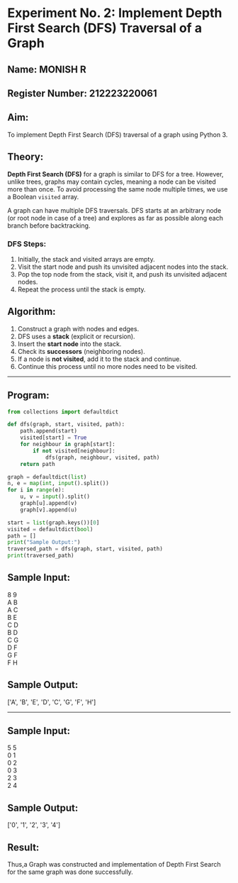 # Experiment No. 2: Implement Depth First Search (DFS) Traversal of a Graph  

## Name: MONISH R
## Register Number: 212223220061

## Aim:  
To implement Depth First Search (DFS) traversal of a graph using Python 3.  

## Theory:  
**Depth First Search (DFS)** for a graph is similar to DFS for a tree. However, unlike trees, graphs may contain cycles, meaning a node can be visited more than once. To avoid processing the same node multiple times, we use a Boolean `visited` array.  

A graph can have multiple DFS traversals. DFS starts at an arbitrary node (or root node in case of a tree) and explores as far as possible along each branch before backtracking.  

### **DFS Steps:**  
1. Initially, the stack and visited arrays are empty.  
2. Visit the start node and push its unvisited adjacent nodes into the stack.  
3. Pop the top node from the stack, visit it, and push its unvisited adjacent nodes.  
4. Repeat the process until the stack is empty.  

## Algorithm:  
1. Construct a graph with nodes and edges.  
2. DFS uses a **stack** (explicit or recursion).  
3. Insert the **start node** into the stack.  
4. Check its **successors** (neighboring nodes).  
5. If a node is **not visited**, add it to the stack and continue.  
6. Continue this process until no more nodes need to be visited.  

---

## Program:  
```python
from collections import defaultdict

def dfs(graph, start, visited, path):
    path.append(start)
    visited[start] = True
    for neighbour in graph[start]:
        if not visited[neighbour]:  
            dfs(graph, neighbour, visited, path)  
    return path

graph = defaultdict(list)
n, e = map(int, input().split())  
for i in range(e):
    u, v = input().split()  
    graph[u].append(v)  
    graph[v].append(u)  

start = list(graph.keys())[0]  
visited = defaultdict(bool)
path = []
print("Sample Output:")
traversed_path = dfs(graph, start, visited, path)
print(traversed_path)
```


## Sample Input:

8 9 <BR>
A B <BR>
A C <BR>
B E <BR>
C D <BR>
B D <BR>
C G <BR>
D F <BR>
G F <BR>
F H <BR>
## Sample Output:
['A', 'B', 'E', 'D', 'C', 'G', 'F', 'H']

<hr>

## Sample Input:

5 5 <BR>
0 1 <BR>
0 2 <BR>
0 3 <BR>
2 3 <BR>
2 4 <BR>
## Sample Output:

['0', '1', '2', '3', '4']

## Result:

<p>Thus,a Graph was constructed and implementation of Depth First Search for the same graph was done successfully.</p>

